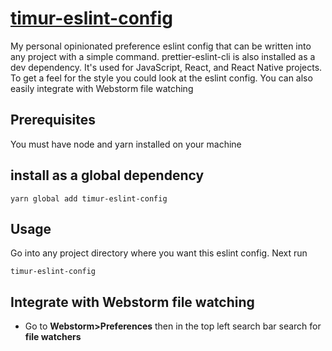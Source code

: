 # [timur-eslint-config](https://www.npmjs.com/package/timur-eslint-config)

My personal opinionated preference eslint config that can be written into any project with a simple command. prettier-eslint-cli is also installed as a dev dependency. It's used for JavaScript, React, and React Native projects. To get a feel for the style you could look at the eslint config. You can also easily integrate with Webstorm file watching


## Prerequisites

You must have node and yarn installed on your machine

## install as a global dependency

```
yarn global add timur-eslint-config
```

## Usage

Go into any project directory where you want this eslint config. Next run 
```
timur-eslint-config
```

## Integrate with Webstorm file watching

- Go to __Webstorm>Preferences__ then in the top left search bar search for __file watchers__

